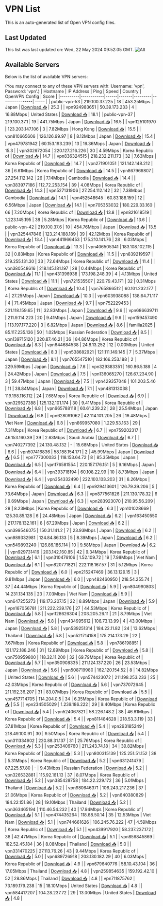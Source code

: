 # VPN List

This is an auto-generated list of Open VPN config files.

## Last Updated

This list was last updated on: Wed, 22 May 2024 09:52:05 GMT.
![Alt](https://repobeats.axiom.co/api/embed/186b98318ef1479477931607c1ad7d823f12451f.svg "Repobeats analytics image")

## Available Servers

Below is the list of available VPN servers:

(You may connect to any of these VPN servers with: Username: 'vpn', Password: 'vpn'.)
| Hostname | IP Address | Ping | Speed | Country | OpenVPN Config | Score |
|----------|------------|------|-------|---------|----------------| ----- |
| public-vpn-53 | 219.100.37.225 | 18 | 453.25Mbps | Japan | [Download 📥](./configs/server_0_JP.ovpn) | 25.3 |
| vpn924983651 | 50.39.173.233 | 4 | 16.88Mbps | United States | [Download 📥](./configs/server_1_US.ovpn) | 18.1 |
| public-vpn-37 | 219.100.37.1 | 19 | 441.75Mbps | Japan | [Download 📥](./configs/server_2_JP.ovpn) | 16.5 |
| vpn125101970 | 123.203.147.106 | 3 | 7.82Mbps | Hong Kong | [Download 📥](./configs/server_3_HK.ovpn) | 15.5 |
| vpn810665606 | 126.126.99.97 | 8 | 8.12Mbps | Japan | [Download 📥](./configs/server_4_JP.ovpn) | 15.4 |
| vpn479781942 | 60.153.193.239 | 13 | 16.36Mbps | Japan | [Download 📥](./configs/server_5_JP.ovpn) | 15.3 |
| vpn302672054 | 220.127.216.226 | 30 | 4.59Mbps | Korea Republic of | [Download 📥](./configs/server_6_KR.ovpn) | 14.7 |
| vpn836324515 | 218.232.211.173 | 32 | 7.63Mbps | Korea Republic of | [Download 📥](./configs/server_7_KR.ovpn) | 14.7 |
| vpn271901051 | 121.142.148.212 | 36 | 6.61Mbps | Korea Republic of | [Download 📥](./configs/server_8_KR.ovpn) | 14.5 |
| vpn867969807 | 27.254.112.142 | 26 | 7.14Mbps | Cambodia | [Download 📥](./configs/server_9_KH.ovpn) | 14.4 |
| vpn383977186 | 112.72.253.154 | 39 | 4.08Mbps | Korea Republic of | [Download 📥](./configs/server_10_KR.ovpn) | 14.3 |
| vpn527131906 | 27.254.112.142 | 32 | 7.38Mbps | Cambodia | [Download 📥](./configs/server_11_KH.ovpn) | 14.1 |
| vpn452548645 | 60.83.188.159 | 12 | 6.56Mbps | Japan | [Download 📥](./configs/server_12_JP.ovpn) | 14.1 |
| vpn705353032 | 180.229.33.160 | 66 | 7.20Mbps | Korea Republic of | [Download 📥](./configs/server_13_KR.ovpn) | 13.8 |
| vpn821618519 | 1.223.145.195 | 38 | 5.28Mbps | Korea Republic of | [Download 📥](./configs/server_14_KR.ovpn) | 13.6 |
| public-vpn-42 | 219.100.37.6 | 10 | 454.76Mbps | Japan | [Download 📥](./configs/server_15_JP.ovpn) | 13.5 |
| vpn325447846 | 123.214.188.189 | 39 | 42.12Mbps | Korea Republic of | [Download 📥](./configs/server_16_KR.ovpn) | 13.4 |
| vpn441966453 | 175.210.141.76 | 28 | 6.03Mbps | Korea Republic of | [Download 📥](./configs/server_17_KR.ovpn) | 13.3 |
| vpn406505341 | 183.108.102.115 | 32 | 0.83Mbps | Korea Republic of | [Download 📥](./configs/server_18_KR.ovpn) | 11.5 |
| vpn839219597 | 219.255.131.30 | 33 | 72.64Mbps | Korea Republic of | [Download 📥](./configs/server_19_KR.ovpn) | 11.4 |
| vpn380548616 | 218.145.181.197 | 28 | 0.44Mbps | Korea Republic of | [Download 📥](./configs/server_20_KR.ovpn) | 11.1 |
| vpn431396938 | 173.198.248.39 | 4 | 4.13Mbps | United States | [Download 📥](./configs/server_21_US.ovpn) | 11.1 |
| vpn721535507 | 220.79.43.171 | 32 | 0.31Mbps | Korea Republic of | [Download 📥](./configs/server_22_KR.ovpn) | 10.4 |
| vpn765866512 | 60.101.232.177 | 4 | 27.25Mbps | Japan | [Download 📥](./configs/server_23_JP.ovpn) | 10.3 |
| vpn603938088 | 138.64.71.117 | 4 | 71.45Mbps | Japan | [Download 📥](./configs/server_24_JP.ovpn) | 9.7 |
| vpn752229453 | 221.118.159.65 | 11 | 32.83Mbps | Japan | [Download 📥](./configs/server_25_JP.ovpn) | 9.6 |
| vpn686639711 | 211.9.114.223 | 20 | 9.41Mbps | Japan | [Download 📥](./configs/server_26_JP.ovpn) | 9.6 |
| vpn159457490 | 113.197.177.220 | 3 | 6.82Mbps | Japan | [Download 📥](./configs/server_27_JP.ovpn) | 8.6 |
| familia2025 | 85.117.235.136 | 50 | 1.02Mbps | Russian Federation | [Download 📥](./configs/server_28_RU.ovpn) | 8.5 |
| vpn139715120 | 220.87.46.21 | 36 | 84.86Mbps | Korea Republic of | [Download 📥](./configs/server_29_KR.ovpn) | 8.3 |
| vpn644684538 | 24.8.13.252 | 12 | 0.00Mbps | United States | [Download 📥](./configs/server_30_US.ovpn) | 8.3 |
| vpn538682921 | 121.111.149.145 | 7 | 5.37Mbps | Japan | [Download 📥](./configs/server_31_JP.ovpn) | 8.1 |
| vpn765547510 | 182.166.253.188 | 2 | 229.59Mbps | Japan | [Download 📥](./configs/server_32_JP.ovpn) | 7.6 |
| vpn329383351 | 160.86.5.188 | 4 | 24.42Mbps | Japan | [Download 📥](./configs/server_33_JP.ovpn) | 7.5 |
| vpn136065270 | 126.67.234.90 | 3 | 59.47Mbps | Japan | [Download 📥](./configs/server_34_JP.ovpn) | 7.5 |
| vpn429357048 | 101.203.5.46 | 11 | 38.84Mbps | Japan | [Download 📥](./configs/server_35_JP.ovpn) | 7.1 |
| vpn481313038 | 119.198.116.112 | 24 | 7.68Mbps | Korea Republic of | [Download 📥](./configs/server_36_KR.ovpn) | 6.9 |
| vpn329527388 | 125.132.101.174 | 30 | 9.41Mbps | Korea Republic of | [Download 📥](./configs/server_37_KR.ovpn) | 6.8 |
| vpn665788118 | 60.61.239.22 | 28 | 25.54Mbps | Japan | [Download 📥](./configs/server_38_JP.ovpn) | 6.8 |
| vpn628091062 | 42.114.101.205 | 26 | 19.48Mbps | Viet Nam | [Download 📥](./configs/server_39_VN.ovpn) | 6.8 |
| vpn869957080 | 1.229.53.163 | 29 | 7.31Mbps | Korea Republic of | [Download 📥](./configs/server_40_KR.ovpn) | 6.7 |
| vpn759202317 | 46.153.160.39 | 39 | 2.63Mbps | Saudi Arabia | [Download 📥](./configs/server_41_SA.ovpn) | 6.7 |
| vpn740277392 | 24.130.48.132 | - | 15.68Mbps | United States | [Download 📥](./configs/server_42_US.ovpn) | 6.6 |
| vpn507416836 | 58.188.154.171 | 2 | 45.99Mbps | Japan | [Download 📥](./configs/server_43_JP.ovpn) | 6.5 |
| vpn777300033 | 118.153.64.72 | 8 | 85.35Mbps | Japan | [Download 📥](./configs/server_44_JP.ovpn) | 6.5 |
| vpn176581554 | 220.157.176.151 | 5 | 9.16Mbps | Japan | [Download 📥](./configs/server_45_JP.ovpn) | 6.4 |
| vpn393718194 | 60.108.22.99 | 10 | 8.73Mbps | Japan | [Download 📥](./configs/server_46_JP.ovpn) | 6.4 |
| vpn354332490 | 222.100.103.203 | 31 | 8.26Mbps | Korea Republic of | [Download 📥](./configs/server_47_KR.ovpn) | 6.4 |
| vpn929413601 | 126.79.39.206 | 5 | 73.64Mbps | Japan | [Download 📥](./configs/server_48_JP.ovpn) | 6.3 |
| vpn877561826 | 211.130.178.32 | 6 | 9.69Mbps | Japan | [Download 📥](./configs/server_49_JP.ovpn) | 6.3 |
| vpn283923070 | 210.95.56.209 | 28 | 8.23Mbps | Korea Republic of | [Download 📥](./configs/server_50_KR.ovpn) | 6.3 |
| vpn101028669 | 125.30.85.128 | 6 | 24.48Mbps | Japan | [Download 📥](./configs/server_51_JP.ovpn) | 6.2 |
| vpn163450550 | 217.178.132.161 | 8 | 67.29Mbps | Japan | [Download 📥](./configs/server_52_JP.ovpn) | 6.2 |
| vpn399546075 | 150.31.141.2 | 7 | 23.93Mbps | Japan | [Download 📥](./configs/server_53_JP.ovpn) | 6.2 |
| vpn989332981 | 124.84.86.133 | 5 | 8.39Mbps | Japan | [Download 📥](./configs/server_54_JP.ovpn) | 6.2 |
| vpn549893240 | 126.86.186.114 | 10 | 9.58Mbps | Japan | [Download 📥](./configs/server_55_JP.ovpn) | 6.2 |
| vpn929731416 | 203.142.160.85 | 42 | 9.34Mbps | Korea Republic of | [Download 📥](./configs/server_56_KR.ovpn) | 6.1 |
| vpn310476106 | 1.52.109.72 | 19 | 7.98Mbps | Viet Nam | [Download 📥](./configs/server_57_VN.ovpn) | 6.1 |
| vpn820771821 | 222.118.167.57 | 31 | 5.12Mbps | Korea Republic of | [Download 📥](./configs/server_58_KR.ovpn) | 6.0 |
| vpn215247469 | 36.13.129.15 | 3 | 9.81Mbps | Japan | [Download 📥](./configs/server_59_JP.ovpn) | 6.0 |
| vpn482460950 | 218.54.255.74 | 37 | 44.44Mbps | Korea Republic of | [Download 📥](./configs/server_60_KR.ovpn) | 5.9 |
| vpn804990803 | 14.231.134.135 | 23 | 7.03Mbps | Viet Nam | [Download 📥](./configs/server_61_VN.ovpn) | 5.9 |
| vpn647255273 | 119.173.207.15 | 22 | 8.89Mbps | Japan | [Download 📥](./configs/server_62_JP.ovpn) | 5.9 |
| vpn167056781 | 211.222.239.176 | 27 | 44.53Mbps | Korea Republic of | [Download 📥](./configs/server_63_KR.ovpn) | 5.8 |
| vpn128626304 | 203.205.26.11 | 21 | 8.79Mbps | Viet Nam | [Download 📥](./configs/server_64_VN.ovpn) | 5.8 |
| vpn434995612 | 106.73.13.99 | 4 | 43.00Mbps | Japan | [Download 📥](./configs/server_65_JP.ovpn) | 5.8 |
| vpn539251314 | 184.22.11.82 | 24 | 13.62Mbps | Thailand | [Download 📥](./configs/server_66_TH.ovpn) | 5.8 |
| vpn521714158 | 175.214.173.29 | 22 | 7.67Mbps | Korea Republic of | [Download 📥](./configs/server_67_KR.ovpn) | 5.8 |
| vpn786198851 | 121.172.188.246 | 31 | 12.89Mbps | Korea Republic of | [Download 📥](./configs/server_68_KR.ovpn) | 5.8 |
| vpn750959800 | 118.32.11.200 | 32 | 69.79Mbps | Korea Republic of | [Download 📥](./configs/server_69_KR.ovpn) | 5.7 |
| vpn350908335 | 211.124.137.220 | 26 | 23.53Mbps | Japan | [Download 📥](./configs/server_70_JP.ovpn) | 5.6 |
| vpn508719980 | 162.120.154.52 | 8 | 14.82Mbps | United States | [Download 📥](./configs/server_71_US.ovpn) | 5.6 |
| vpn574423072 | 211.198.253.233 | 25 | 42.03Mbps | Korea Republic of | [Download 📥](./configs/server_72_KR.ovpn) | 5.6 |
| vpn737072645 | 211.192.36.207 | 31 | 83.07Mbps | Korea Republic of | [Download 📥](./configs/server_73_KR.ovpn) | 5.5 |
| vpn457714705 | 114.204.0.5 | 34 | 6.35Mbps | Korea Republic of | [Download 📥](./configs/server_74_KR.ovpn) | 5.5 |
| vpn234505029 | 1.239.186.222 | 29 | 9.40Mbps | Korea Republic of | [Download 📥](./configs/server_75_KR.ovpn) | 5.4 |
| vpn524067821 | 58.226.148.2 | 38 | 46.61Mbps | Korea Republic of | [Download 📥](./configs/server_76_KR.ovpn) | 5.4 |
| vpn811484628 | 218.53.3.119 | 33 | 37.81Mbps | Korea Republic of | [Download 📥](./configs/server_77_KR.ovpn) | 5.4 |
| vpn293185249 | 218.49.100.91 | 30 | 9.50Mbps | Korea Republic of | [Download 📥](./configs/server_78_KR.ovpn) | 5.4 |
| vpn311334902 | 220.88.31.137 | 31 | 25.76Mbps | Korea Republic of | [Download 📥](./configs/server_79_KR.ovpn) | 5.3 |
| vpn253406760 | 211.243.74.18 | 34 | 39.82Mbps | Korea Republic of | [Download 📥](./configs/server_80_KR.ovpn) | 5.3 |
| vpn800315139 | 125.251.51.152 | 38 | 5.31Mbps | Korea Republic of | [Download 📥](./configs/server_81_KR.ovpn) | 5.2 |
| vpn631241479 | 87.225.57.80 | - | 9.43Mbps | Russian Federation | [Download 📥](./configs/server_82_RU.ovpn) | 5.2 |
| vpn326532881 | 115.92.161.13 | 37 | 8.07Mbps | Korea Republic of | [Download 📥](./configs/server_83_KR.ovpn) | 5.2 |
| vpn385428758 | 184.22.229.172 | 36 | 5.01Mbps | Thailand | [Download 📥](./configs/server_84_TH.ovpn) | 5.2 |
| vpn980646371 | 106.243.217.236 | 37 | 21.06Mbps | Korea Republic of | [Download 📥](./configs/server_85_KR.ovpn) | 5.2 |
| vpn640380829 | 184.22.151.86 | 28 | 19.10Mbps | Thailand | [Download 📥](./configs/server_86_TH.ovpn) | 5.2 |
| vpn363465194 | 110.46.54.232 | 40 | 17.94Mbps | Korea Republic of | [Download 📥](./configs/server_87_KR.ovpn) | 5.1 |
| vpn474435264 | 118.68.50.14 | 35 | 12.53Mbps | Viet Nam | [Download 📥](./configs/server_88_VN.ovpn) | 5.1 |
| vpn744661626 | 106.245.76.222 | 47 | 4.59Mbps | Korea Republic of | [Download 📥](./configs/server_89_KR.ovpn) | 5.1 |
| vpn439917920 | 58.237.237.172 | 38 | 42.47Mbps | Korea Republic of | [Download 📥](./configs/server_90_KR.ovpn) | 5.1 |
| vpn856845869 | 182.52.45.184 | 36 | 8.08Mbps | Thailand | [Download 📥](./configs/server_91_TH.ovpn) | 5.0 |
| vpn331470225 | 27.113.76.26 | 43 | 9.44Mbps | Korea Republic of | [Download 📥](./configs/server_92_KR.ovpn) | 5.0 |
| vpn689726918 | 203.130.182.29 | 40 | 6.03Mbps | Korea Republic of | [Download 📥](./configs/server_93_KR.ovpn) | 4.9 |
| vpn679640776 | 58.10.43.104 | 36 | 17.05Mbps | Thailand | [Download 📥](./configs/server_94_TH.ovpn) | 4.8 |
| vpn259854635 | 159.192.42.10 | 52 | 28.86Mbps | Thailand | [Download 📥](./configs/server_95_TH.ovpn) | 4.8 |
| vpn711875762 | 73.189.179.238 | 15 | 18.10Mbps | United States | [Download 📥](./configs/server_96_US.ovpn) | 4.8 |
| vpn584417207 | 104.28.237.72 | 29 | 13.00Mbps | United States | [Download 📥](./configs/server_97_US.ovpn) | 4.8 |

